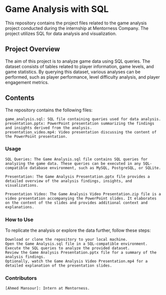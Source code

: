 # Game Analysis with SQL

This repository contains the project files related to the game analysis project conducted during the internship at Mentorness Company. The project utilizes SQL for data analysis and visualization.
## Project Overview

The aim of this project is to analyze game data using SQL queries. The dataset consists of tables related to player information, game levels, and game statistics. By querying this dataset, various analyses can be performed, such as player performance, level difficulty analysis, and player engagement metrics.
## Contents

The repository contains the following files:

    game_analysis.sql: SQL file containing queries used for data analysis.
    presentation.pptx: PowerPoint presentation summarizing the findings and insights derived from the analysis.
    presentation_video.mp4: Video presentation discussing the content of the PowerPoint presentation.

### Usage

    SQL Queries: The Game Analysis.sql file contains SQL queries for analyzing the game data. These queries can be executed in any SQL-compatible database environment, such as MySQL, PostgreSQL, or SQLite.

    Presentation: The Game Analysis Presentation.pptx file provides a detailed overview of the analysis findings, insights, and visualizations.

    Presentation Video: The Game Analysis Video Presentation.zip file is a video presentation accompanying the PowerPoint slides. It elaborates on the content of the slides and provides additional context and explanations.

### How to Use

To replicate the analysis or explore the data further, follow these steps:

    Download or clone the repository to your local machine.
    Open the Game Analysis.sql file in a SQL-compatible environment.
    Execute the SQL queries to analyze the provided dataset.
    Review the Game Analysis Presentation.pptx file for a summary of the analysis findings.
    Optionally, watch the Game Analysis Video Presentation.mp4 for a detailed explanation of the presentation slides.

### Contributors

    [Ahmed Mansour]: Intern at Mentorness.

